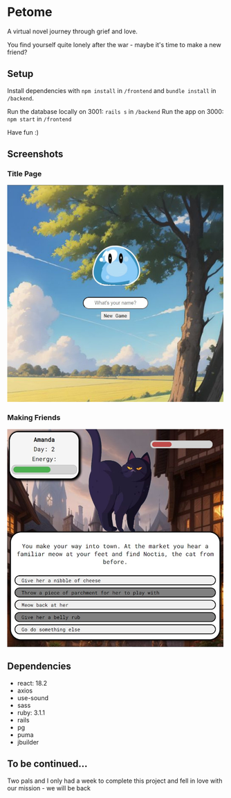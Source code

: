 # Petome
A virtual novel journey through grief and love.

You find yourself quite lonely after the war - maybe it's time to make a new friend?

## Setup

Install dependencies with `npm install` in  `/frontend` 
and `bundle install` in `/backend`.

Run the database locally on 3001: `rails s` in `/backend`
Run the app on 3000: `npm start` in `/frontend`

Have fun :)

## Screenshots
### Title Page
<img src="https://github.com/amandadr/petome/blob/master/frontend/public/docs/title.jpg?raw=true" height="auto" width="500" />

### Making Friends
<img src="https://github.com/amandadr/petome/blob/master/frontend/public/docs/noctis.jpg?raw=true" height="auto" width="500" />


## Dependencies
- react: 18.2
- axios
- use-sound
- sass
- ruby: 3.1.1
- rails
- pg
- puma
- jbuilder

## To be continued...
Two pals and I only had a week to complete this project and fell in love with our mission - we will be back
